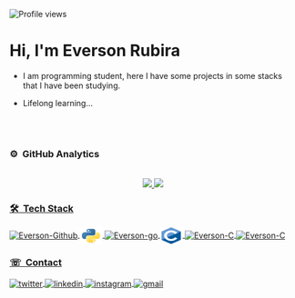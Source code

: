 <p align="left"> <img src="https://komarev.com/ghpvc/?username=eversonrubira&color=yellow" alt="Profile views" /> </p>


<h1 align="left">Hi, I'm Everson Rubira</h1> 


- I am programming student, here I  have some projects in some stacks that I have been studying.

- Lifelong learning...


<br />
 
 
<br />


### ⚙️ &nbsp;GitHub Analytics

<br />


  
</div>
<div align="center">
  <a href="https://github.com/EversonRubira">
  <img height="150em" src="https://github-readme-stats.vercel.app/api?username=eversonrubira&show_icons=true&theme=cobalt&include_all_commits=true&count_private=true"/>
  <img height="150em" src="https://github-readme-stats.vercel.app/api/top-langs/?username=eversonrubira&layout=compact&langs_count=7&theme=cobalt"/>
</div>
  
  
  
### 🛠 &nbsp;Tech Stack
 
    
  <div style="display: inline_block">
  <img align="center" alt="Everson-Github" height="33" width="43" src="https://cdn.jsdelivr.net/gh/devicons/devicon/icons/java/java-original.svg"/>
  <img align="center" alt="Everson-Python" height="30" width="40" src="https://raw.githubusercontent.com/devicons/devicon/master/icons/python/python-original.svg"/>
  <img align="center" alt="Everson-go" height="30" width="40" src="https://cdn.jsdelivr.net/gh/devicons/devicon/icons/go/go-original.svg"/>
  <img align="center" alt="Everson-C" height="30" width="40" src="https://raw.githubusercontent.com/devicons/devicon/master/icons/c/c-original.svg"/>
  <img align="center" alt="Everson-C" height="30" width="40" src="https://cdn.jsdelivr.net/gh/devicons/devicon/icons/html5/html5-original.svg"/>
  <img align="center" alt="Everson-C" height="30" width="40" src="https://cdn.jsdelivr.net/gh/devicons/devicon/icons/css3/css3-original.svg"/>

     

  

  
<br />
 
 
### ☏ &nbsp;Contact
 


<a href="https://twitter.com/Everson_Rubira" target="_blank">
<img align="center"src="https://img.shields.io/badge/-eversonrubira-05122A?style=flat&logo=twitter" alt="twitter"/>  
</a>
<a href="https://linkedin.com/in/eversonrubira" target="_blank">
<img align="center"src="https://img.shields.io/badge/-eversonrubira-05122A?style=flat&logo=linkedin" alt="linkedin"/>
</a>
<a href="https://instagram.com/everson_rubira" target="_blank">
<img align="center"src="https://img.shields.io/badge/-eversonrubira-05122A?style=flat&logo=instagram" alt="instagram"/>
</a>
<a href="mailto:eversonrubira@gmail.com" target="_blank">
<img align="center"src="https://img.shields.io/badge/-gmail-05122A?style=flat&logo=gmail&logoColor=Red" alt="gmail">
</a> 
</p>
<div>
  

  
